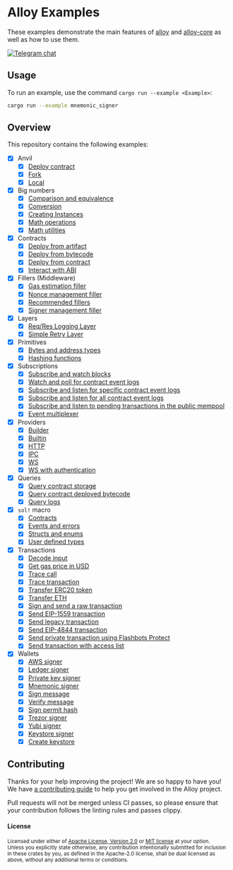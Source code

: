# Alloy Examples

These examples demonstrate the main features of [alloy](https://github.com/alloy-rs/alloy) and [alloy-core](https://github.com/alloy-rs/core) as well as how to use them.

[![Telegram chat][telegram-badge]][telegram-url]

[`ethers-rs`]: https://github.com/gakonst/ethers-rs
[telegram-badge]: https://img.shields.io/endpoint?color=neon&style=for-the-badge&url=https%3A%2F%2Ftg.sumanjay.workers.dev%2Fethers_rs
[telegram-url]: https://t.me/ethers_rs

## Usage

To run an example, use the command `cargo run --example <Example>`:

```sh
cargo run --example mnemonic_signer
```

## Overview

This repository contains the following examples:

- [x] Anvil
  - [x] [Deploy contract](./examples/anvil/examples/deploy_contract_anvil.rs)
  - [x] [Fork](./examples/anvil/examples/fork_anvil.rs)
  - [x] [Local](./examples/anvil/examples/local_anvil.rs)
- [x] Big numbers
  - [x] [Comparison and equivalence](./examples/big-numbers/examples/comparison_equivalence.rs)
  - [x] [Conversion](./examples/big-numbers/examples/conversion.rs)
  - [x] [Creating Instances](./examples/big-numbers/examples/create_instances.rs)
  - [x] [Math operations](./examples/big-numbers/examples/math_operations.rs)
  - [x] [Math utilities](./examples/big-numbers/examples/math_utilities.rs)
- [x] Contracts
  - [x] [Deploy from artifact](./examples/contracts/examples/deploy_from_artifact.rs)
  - [x] [Deploy from bytecode](./examples/contracts/examples/deploy_from_bytecode.rs)
  - [x] [Deploy from contract](./examples/contracts/examples/deploy_from_contract.rs)
  - [x] [Interact with ABI](./examples/contracts/examples/interact_with_abi.rs)
- [x] Fillers (Middleware)
  - [x] [Gas estimation filler](./examples/fillers/examples/gas_filler.rs)
  - [x] [Nonce management filler](./examples/fillers/examples/nonce_filler.rs)
  - [x] [Recommended fillers](./examples/fillers/examples/recommended_fillers.rs)
  - [x] [Signer management filler](./examples/fillers/examples/signer_filler.rs)
- [x] Layers
  - [x] [Req/Res Logging Layer](./examples/layers/examples/logging.rs)
  - [x] [Simple Retry Layer](./examples/layers/examples/simple_retry.rs)
- [x] Primitives
  - [x] [Bytes and address types](./examples/primitives/examples/bytes_and_address_types.rs)
  - [x] [Hashing functions](./examples/primitives/examples/hashing_functions.rs)
- [x] Subscriptions
  - [x] [Subscribe and watch blocks](./examples/subscriptions/examples/subscribe_blocks.rs)
  - [x] [Watch and poll for contract event logs](./examples/subscriptions/examples/poll_logs.rs)
  - [x] [Subscribe and listen for specific contract event logs](./examples/subscriptions/examples/subscribe_logs.rs)
  - [x] [Subscribe and listen for all contract event logs](./examples/subscriptions/examples/subscribe_all_logs.rs)
  - [x] [Subscribe and listen to pending transactions in the public mempool](./examples/subscriptions/examples/subscribe_pending_transactions.rs)
  - [x] [Event multiplexer](./examples/subscriptions/examples/event_multiplexer.rs)
- [x] Providers
  - [x] [Builder](./examples/providers/examples/builder.rs)
  - [x] [Builtin](./examples/providers/examples/builtin.rs)
  - [x] [HTTP](./examples/providers/examples/http.rs)
  - [x] [IPC](./examples/providers/examples/ipc.rs)
  - [x] [WS](./examples/providers/examples/ws.rs)
  - [x] [WS with authentication](./examples/providers/examples/ws_with_auth.rs)
- [x] Queries
  - [x] [Query contract storage](./examples/queries/examples/query_contract_storage.rs)
  - [x] [Query contract deployed bytecode](./examples/queries/examples/query_deployed_bytecode.rs)
  - [x] [Query logs](./examples/queries/examples/query_logs.rs)
- [x] `sol!` macro
  - [x] [Contracts](./examples/contracts/examples/deploy_from_contract.rs)
  - [x] [Events and errors](./examples/sol-macro/examples/events_errors.rs)
  - [x] [Structs and enums](./examples/sol-macro/examples/structs_enums.rs)
  - [x] [User defined types](./examples/sol-macro/examples/user_defined_types.rs)
- [x] Transactions
  - [x] [Decode input](./examples/transactions/examples/decode_input.rs)
  - [x] [Get gas price in USD](./examples/transactions/examples/gas_price_usd.rs)
  - [x] [Trace call](./examples/transactions/examples/trace_call.rs)
  - [x] [Trace transaction](./examples/transactions/examples/trace_transaction.rs)
  - [x] [Transfer ERC20 token](./examples/transactions/examples/transfer_erc20.rs)
  - [x] [Transfer ETH](./examples/transactions/examples/transfer_eth.rs)
  - [x] [Sign and send a raw transaction](./examples/transactions/examples/sign_transaction.rs)
  - [x] [Send EIP-1559 transaction](./examples/transactions/examples/send_eip1559_transaction.rs)
  - [x] [Send legacy transaction](./examples/transactions/examples/send_legacy_transaction.rs)
  - [x] [Send EIP-4844 transaction](./examples/transactions/examples/send_eip4844_transaction.rs)
  - [x] [Send private transaction using Flashbots Protect](./examples/transactions/examples/send_private_transaction.rs)
  - [x] [Send transaction with access list](./examples/transactions/examples/with_access_list.rs)
- [x] Wallets
  - [x] [AWS signer](./examples/wallets/examples/aws_signer.rs)
  - [x] [Ledger signer](./examples/wallets/examples/ledger_signer.rs)
  - [x] [Private key signer](./examples/wallets/examples/private_key_signer.rs)
  - [x] [Mnemonic signer](./examples/wallets/examples/mnemonic_signer.rs)
  - [x] [Sign message](./examples/wallets/examples/sign_message.rs)
  - [x] [Verify message](./examples/wallets/examples/verify_message.rs)
  - [x] [Sign permit hash](./examples/wallets/examples/sign_permit_hash.rs)
  - [x] [Trezor signer](./examples/wallets/examples/trezor_signer.rs)
  - [x] [Yubi signer](./examples/wallets/examples/yubi_signer.rs)
  - [x] [Keystore signer](./examples/wallets/examples/keystore_signer.rs)
  - [x] [Create keystore](./examples/wallets/examples/create_keystore.rs)

## Contributing

Thanks for your help improving the project! We are so happy to have you! We have
[a contributing guide](./CONTRIBUTING.md) to help you get involved in the
Alloy project.

Pull requests will not be merged unless CI passes, so please ensure that your
contribution follows the linting rules and passes clippy.

#### License

<sup>
Licensed under either of <a href="LICENSE-APACHE">Apache License, Version
2.0</a> or <a href="LICENSE-MIT">MIT license</a> at your option.
</sup>

<br>

<sub>
Unless you explicitly state otherwise, any contribution intentionally submitted
for inclusion in these crates by you, as defined in the Apache-2.0 license,
shall be dual licensed as above, without any additional terms or conditions.
</sub>
